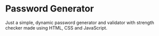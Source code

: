 # Password Generator
Just a simple, dynamic password generator and validator with strength checker made using HTML, CSS and JavaScript.
